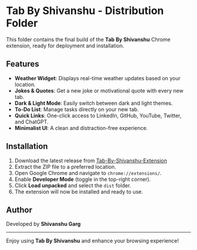 # Tab By Shivanshu - Distribution Folder

This folder contains the final build of the **Tab By Shivanshu** Chrome extension, ready for deployment and installation.

## Features

- **Weather Widget**: Displays real-time weather updates based on your location.
- **Jokes & Quotes**: Get a new joke or motivational quote with every new tab.
- **Dark & Light Mode**: Easily switch between dark and light themes.
- **To-Do List**: Manage tasks directly on your new tab.
- **Quick Links**: One-click access to LinkedIn, GitHub, YouTube, Twitter, and ChatGPT.
- **Minimalist UI**: A clean and distraction-free experience.

## Installation

1. Download the latest release from [Tab-By-Shivanshu-Extension](#)
2. Extract the ZIP file to a preferred location.
3. Open Google Chrome and navigate to `chrome://extensions/`.
4. Enable **Developer Mode** (toggle in the top-right corner).
5. Click **Load unpacked** and select the `dist` folder.
6. The extension will now be installed and ready to use.

## Author
Developed by **Shivanshu Garg**

---
Enjoy using **Tab By Shivanshu** and enhance your browsing experience!

